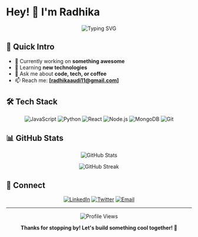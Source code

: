 # Hey! 👋 I'm Radhika

<div align="center">
  
![Typing SVG](https://readme-typing-svg.herokuapp.com?font=Fira+Code&pause=1000&color=2E9EF7&center=true&vCenter=true&width=435&lines=Full+Stack+Developer;Always+learning+new+things;Building+cool+stuff)

</div>

## 🚀 Quick Intro

- 🔭 Currently working on **something awesome**
- 🌱 Learning **new technologies** 
- 💬 Ask me about **code, tech, or coffee**
- 📫 Reach me: **[radhikaaudi11@gmail.com]**

## 🛠️ Tech Stack

<div align="center">

![JavaScript](https://img.shields.io/badge/-JavaScript-F7DF1E?style=for-the-badge&logo=javascript&logoColor=black)
![Python](https://img.shields.io/badge/-Python-3776AB?style=for-the-badge&logo=python&logoColor=white)
![React](https://img.shields.io/badge/-React-61DAFB?style=for-the-badge&logo=react&logoColor=black)
![Node.js](https://img.shields.io/badge/-Node.js-339933?style=for-the-badge&logo=node.js&logoColor=white)
![MongoDB](https://img.shields.io/badge/-MongoDB-47A248?style=for-the-badge&logo=mongodb&logoColor=white)
![Git](https://img.shields.io/badge/-Git-F05032?style=for-the-badge&logo=git&logoColor=white)

</div>

## 📊 GitHub Stats

<div align="center">
  
![GitHub Stats](https://github-readme-stats.vercel.app/api?username=radhikaaudi&show_icons=true&theme=tokyonight&hide_border=true&count_private=true)

![GitHub Streak](https://github-readme-streak-stats.herokuapp.com/?user=radhikaaudi&theme=tokyonight&hide_border=true)

</div>

## 🤝 Connect

<div align="center">

[![LinkedIn]([https://img.shields.io/badge/-LinkedIn-0077B5?style=for-the-badge&logo=linkedin&logoColor=white)](https://linkedin.com/in/](https://www.linkedin.com/in/radhika-audichya-813295255/)YOUR_LINKEDIN)
[![Twitter](https://img.shields.io/badge/-Twitter-1DA1F2?style=for-the-badge&logo=twitter&logoColor=white)](https://twitter.com/YOUR_TWITTER)
[![Email](https://img.shields.io/badge/-Email-D14836?style=for-the-badge&logo=gmail&logoColor=white)](mailto:your.email@example.com)

</div>

---

<div align="center">
  
![Profile Views](https://komarev.com/ghpvc/?username=radhikaaudi&color=brightgreen&style=flat-square)

**Thanks for stopping by! Let's build something cool together! 🚀**

</div>
